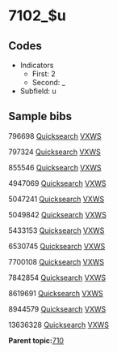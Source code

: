 # 7102\_$u

## Codes

-   Indicators
    -   First: 2
    -   Second: \_
-   Subfield: u

## Sample bibs

796698 [Quicksearch](https://search.library.yale.edu/catalog/796698) [VXWS](http://prodorbis.library.yale.edu:7014/vxws/GetHoldingsService?bibId=796698)

797324 [Quicksearch](https://search.library.yale.edu/catalog/797324) [VXWS](http://prodorbis.library.yale.edu:7014/vxws/GetHoldingsService?bibId=797324)

855546 [Quicksearch](https://search.library.yale.edu/catalog/855546) [VXWS](http://prodorbis.library.yale.edu:7014/vxws/GetHoldingsService?bibId=855546)

4947069 [Quicksearch](https://search.library.yale.edu/catalog/4947069) [VXWS](http://prodorbis.library.yale.edu:7014/vxws/GetHoldingsService?bibId=4947069)

5047241 [Quicksearch](https://search.library.yale.edu/catalog/5047241) [VXWS](http://prodorbis.library.yale.edu:7014/vxws/GetHoldingsService?bibId=5047241)

5049842 [Quicksearch](https://search.library.yale.edu/catalog/5049842) [VXWS](http://prodorbis.library.yale.edu:7014/vxws/GetHoldingsService?bibId=5049842)

5433153 [Quicksearch](https://search.library.yale.edu/catalog/5433153) [VXWS](http://prodorbis.library.yale.edu:7014/vxws/GetHoldingsService?bibId=5433153)

6530745 [Quicksearch](https://search.library.yale.edu/catalog/6530745) [VXWS](http://prodorbis.library.yale.edu:7014/vxws/GetHoldingsService?bibId=6530745)

7700108 [Quicksearch](https://search.library.yale.edu/catalog/7700108) [VXWS](http://prodorbis.library.yale.edu:7014/vxws/GetHoldingsService?bibId=7700108)

7842854 [Quicksearch](https://search.library.yale.edu/catalog/7842854) [VXWS](http://prodorbis.library.yale.edu:7014/vxws/GetHoldingsService?bibId=7842854)

8619691 [Quicksearch](https://search.library.yale.edu/catalog/8619691) [VXWS](http://prodorbis.library.yale.edu:7014/vxws/GetHoldingsService?bibId=8619691)

8944579 [Quicksearch](https://search.library.yale.edu/catalog/8944579) [VXWS](http://prodorbis.library.yale.edu:7014/vxws/GetHoldingsService?bibId=8944579)

13636328 [Quicksearch](https://search.library.yale.edu/catalog/13636328) [VXWS](http://prodorbis.library.yale.edu:7014/vxws/GetHoldingsService?bibId=13636328)

**Parent topic:**[710](../../tags/710/710.md)

